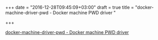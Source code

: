 +++
date = "2016-12-28T09:45:09+03:00"
draft = true
title = "docker-machine-driver-pwd - Docker machine PWD driver "

+++

<p><a href="https://t.co/FmFK9xowYi">docker-machine-driver-pwd - Docker machine PWD driver </a></p>
